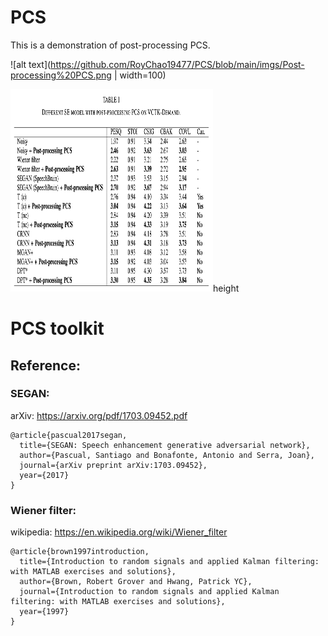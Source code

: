 # PCS

This is a demonstration of post-processing PCS.

![alt text](https://github.com/RoyChao19477/PCS/blob/main/imgs/Post-processing%20PCS.png | width=100)

<img src="https://github.com/RoyChao19477/PCS/blob/main/imgs/Post-processing%20PCS.png" width="324" height="324">height

# PCS toolkit


## Reference:
### SEGAN: 
arXiv: https://arxiv.org/pdf/1703.09452.pdf
```
@article{pascual2017segan,
  title={SEGAN: Speech enhancement generative adversarial network},
  author={Pascual, Santiago and Bonafonte, Antonio and Serra, Joan},
  journal={arXiv preprint arXiv:1703.09452},
  year={2017}
}
```

### Wiener filter:
wikipedia: https://en.wikipedia.org/wiki/Wiener_filter
```
@article{brown1997introduction,
  title={Introduction to random signals and applied Kalman filtering: with MATLAB exercises and solutions},
  author={Brown, Robert Grover and Hwang, Patrick YC},
  journal={Introduction to random signals and applied Kalman filtering: with MATLAB exercises and solutions},
  year={1997}
}
```

